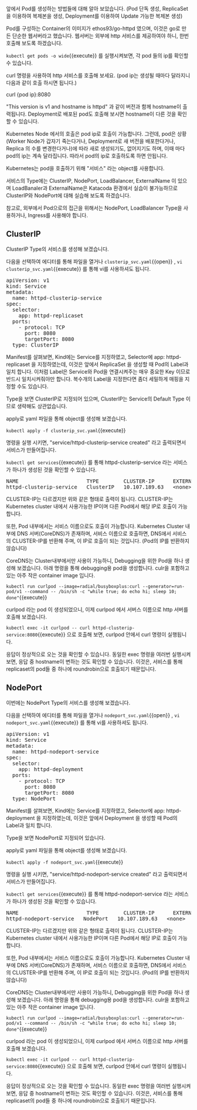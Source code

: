 앞에서 Pod를 생성하는 방법들에 대해 알아 보았습니다. (Pod 단독 생성, ReplicaSet을 이용하여 복제본을 생성, Deployment를 이용하여 Update 가능한 복제본 생성)

Pod를 구성하는 Container의 이미지가 ethos93/go-httpd 였으며, 이것은 go로 만든 단순한 웹서버라고 했습니다.
웹서버는 외부에 http 서비스를 제공하여야 하니, 한번 호출해 보도록 하겠습니다.

`kubectl get pods -o wide`{{execute}} 를 실행시켜보면, 각 pod 들의 ip를 확인할 수 있습니다.

curl 명령을 사용하여 http 서비스를 호출해 보세요. (pod ip는 생성될 때마다 달라지니 다음과 같이 호출 하시면 됩니다.)

curl {pod ip}:8080

"This version is v1 and hostname is httpd" 과 같이 버전과 함께 hostname이 출력됩니다.
Deployment로 배포된 pod도 호출해 보시면 hostname이 다른 것을 확인할 수 있습니다.

Kubernetes Node 에서의 호출은 pod ip로 호출이 가능합니다.
그런데, pod은 상황(Worker Node가 갑자기 죽는다거나, Deployment로 새 버전을 배포한다거나, 
Replica 의 수를 변경한다거나)에 따라 새로 생성되기도, 없어지기도 하며, 이때 마다 pod의 ip는 계속 달라집니다. 따라서 pod의 ip로 호출하도록 하면 안됩니다.

Kubernetes는 pod을 호출하기 위해 "서비스" 라는 object를 사용합니다.

서비스의 Type에는 ClusterIP, NodePort, LoadBalancer, ExternalName 이 있으며 LoadBanaler과 ExternalName은 Katacoda 환경에서 실습이 불가능하므로 ClusterIP와 NodePort에 대해 실습해 보도록 하겠습니다.

참고로, 외부에서 Pod으로의 접근을 위해서는 NodePort, LoadBalancer Type을 사용하거나, Ingress를 사용해야 합니다.

## ClusterIP

ClusterIP Type의 서비스를 생성해 보겠습니다.

다음을 선택하여 에디터를 통해 파일을 열거나 `clusterip_svc.yaml`{{open}} , `vi clusterip_svc.yaml`{{execute}} 를 통해 vi를 사용하셔도 됩니다.

<pre class="file" data-filename="clusterip_svc.yaml" data-target="replace">apiVersion: v1
kind: Service
metadata:
  name: httpd-clusterip-service
spec:
  selector:
    app: httpd-replicaset
  ports:
    - protocol: TCP
      port: 8080
      targetPort: 8080
  type: ClusterIP
</pre>

Manifest를 살펴보면, Kind에는 Service를 지정하였고, Selector에 app: httpd-replicaset 을 지정하였는데, 이것은 앞에서 ReplicaSet 을 생성할 때 Pod의 Label과 일치 합니다. 이처럼 Label은 Service와 Pod을 연결시켜주는 매우 중요한 Key 이므로 반드시 일치시켜줘야만 합니다. 복수개의 Label을 지정한다면 좀더 세밀하게 매핑을 지정할 수도 있습니다.

Type을 보면 ClusterIP로 지정되어 있으며, ClusterIP는 Service의 Default Type 이므로 생략해도 상관없습니다.

apply로 yaml 파일을 통해 object를 생성해 보겠습니다.

`kubectl apply -f clusterip_svc.yaml`{{execute}}

명령을 실행 시키면, "service/httpd-clusterip-service created" 라고 출력되면서 서비스가 만들어집니다.

`kubectl get services`{{execute}} 를 통해 httpd-clusterip-service 라는 서비스가 하나가 생성된 것을 확인할 수 있습니다.

<pre>
NAME                      TYPE        CLUSTER-IP      EXTERNAL-IP   PORT(S)    AGE
httpd-clusterip-service   ClusterIP   10.107.189.63   &lt;none&gt;        8080/TCP   37m
</pre>

CLUSTER-IP는 다르겠지만 위와 같은 형태로 출력이 됩니다.
CLUSTER-IP는 Kubernetes cluster 내에서 사용가능한 IP이며 다른 Pod에서 해당 IP로 호출이 가능합니다.

또한, Pod 내부에서는 서비스 이름으로도 호출이 가능합니다. Kubernetes Cluster 내부에 DNS 서버(CoreDNS)가 존재하며, 서비스 이름으로 호출하면, DNS에서 서비스의 CLUSTER-IP를 반환해 주며, 이 IP로 호출이 되는 것입니다. (Pod의 IP를 반환하지 않습니다)

CoreDNS는 Cluster내부에서만 사용이 가능하니, Debugging을 위한 Pod을 하나 생성해 보겠습니다. 아래 명령을 통해 debugging용 pod을 생성합니다.
culr을 포함하고 있는 아주 작은 container image 입니다.

`kubectl run curlpod --image=radial/busyboxplus:curl --generator=run-pod/v1 --command -- /bin/sh -c "while true; do echo hi; sleep 10; done"`{{execute}}

curlpod 라는 pod 이 생성되었으니, 이제 curlpod 에서 서버스 이름으로 http 서버를 호출해 보겠습니다.

`kubectl exec -it curlpod -- curl httpd-clusterip-service:8080`{{execute}} 으로 호출해 보면, curlpod 안에서 curl 명령이 실행됩니다.

응답이 정상적으로 오는 것을 확인할 수 있습니다. 동일한 exec 명령을 여러번 실행시켜 보면, 응답 중 hostname이 변하는 것도 확인할 수 있습니다.
이것은, 서비스를 통해 replicaset의 pod들 중 하나에 roundrobin으로 호출되기 때문입니다.

## NodePort

이번에는 NodePort Type의 서비스를 생성해 보겠습니다.

다음을 선택하여 에디터를 통해 파일을 열거나 `nodeport_svc.yaml`{{open}} , `vi nodeport_svc.yaml`{{execute}} 를 통해 vi를 사용하셔도 됩니다.

<pre class="file" data-filename="nodeport_svc.yaml" data-target="replace">apiVersion: v1
kind: Service
metadata:
  name: httpd-nodeport-service
spec:
  selector:
    app: httpd-deployment
  ports:
    - protocol: TCP
      port: 8080
      targetPort: 8080
  type: NodePort
</pre>

Manifest를 살펴보면, Kind에는 Service를 지정하였고, Selector에 app: httpd-deployment 을 지정하였는데, 이것은 앞에서 Deployment 을 생성할 때 Pod의 Label과 일치 합니다.

Type을 보면 NodePort로 지정되어 있습니다.

apply로 yaml 파일을 통해 object를 생성해 보겠습니다.

`kubectl apply -f nodeport_svc.yaml`{{execute}}

명령을 실행 시키면, "service/httpd-nodeport-service created" 라고 출력되면서 서비스가 만들어집니다.

`kubectl get services`{{execute}} 를 통해 httpd-nodeport-service 라는 서비스가 하나가 생성된 것을 확인할 수 있습니다.

<pre>
NAME                      TYPE        CLUSTER-IP      EXTERNAL-IP   PORT(S)    AGE
httpd-nodeport-service   NodePort   10.107.189.63   &lt;none&gt;        8080:31973/TCP   37m
</pre>

CLUSTER-IP는 다르겠지만 위와 같은 형태로 출력이 됩니다.
CLUSTER-IP는 Kubernetes cluster 내에서 사용가능한 IP이며 다른 Pod에서 해당 IP로 호출이 가능합니다.

또한, Pod 내부에서는 서비스 이름으로도 호출이 가능합니다. Kubernetes Cluster 내부에 DNS 서버(CoreDNS)가 존재하며, 서비스 이름으로 호출하면, DNS에서 서비스의 CLUSTER-IP를 반환해 주며, 이 IP로 호출이 되는 것입니다. (Pod의 IP를 반환하지 않습니다)

CoreDNS는 Cluster내부에서만 사용이 가능하니, Debugging을 위한 Pod을 하나 생성해 보겠습니다. 아래 명령을 통해 debugging용 pod을 생성합니다.
culr을 포함하고 있는 아주 작은 container image 입니다.

`kubectl run curlpod --image=radial/busyboxplus:curl --generator=run-pod/v1 --command -- /bin/sh -c "while true; do echo hi; sleep 10; done"`{{execute}}

curlpod 라는 pod 이 생성되었으니, 이제 curlpod 에서 서버스 이름으로 http 서버를 호출해 보겠습니다.

`kubectl exec -it curlpod -- curl httpd-clusterip-service:8080`{{execute}} 으로 호출해 보면, curlpod 안에서 curl 명령이 실행됩니다.

응답이 정상적으로 오는 것을 확인할 수 있습니다. 동일한 exec 명령을 여러번 실행시켜 보면, 응답 중 hostname이 변하는 것도 확인할 수 있습니다.
이것은, 서비스를 통해 replicaset의 pod들 중 하나에 roundrobin으로 호출되기 때문입니다.
